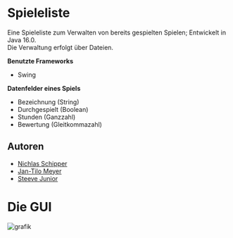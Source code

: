 # Spieleliste
Eine Spieleliste zum Verwalten von bereits gespielten Spielen; Entwickelt in Java 16.0.<br>
Die Verwaltung erfolgt über Dateien.

**Benutzte Frameworks**
- Swing

**Datenfelder eines Spiels**
- Bezeichnung   (String)
- Durchgespielt (Boolean)
- Stunden       (Ganzzahl)
- Bewertung     (Gleitkommazahl)

## Autoren
- [Nichlas Schipper](https://github.com/nic-schi)
- [Jan-Tilo Meyer](https://github.com/UngBuffel)
- [Steeve Junior](https://github.com/Steeve8)

# Die GUI
![grafik](https://github.com/nic-schi/spieleliste/assets/43421445/14515b3c-f79f-4bd0-9369-f02e50632b44)


